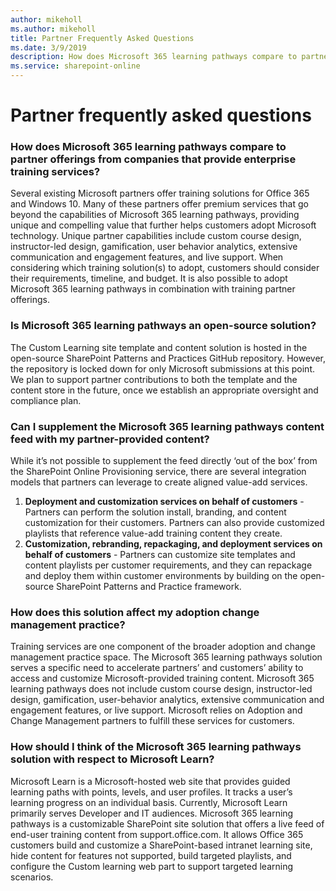 ```yaml
---
author: mikeholl
ms.author: mikeholl
title: Partner Frequently Asked Questions
ms.date: 3/9/2019
description: How does Microsoft 365 learning pathways compare to partner offerings from companies that provide enterprise training services?
ms.service: sharepoint-online
---
```


# Partner frequently asked questions

### How does Microsoft 365 learning pathways compare to partner offerings from companies that provide enterprise training services?
Several existing Microsoft partners offer training solutions for Office 365 and Windows 10. Many of these partners offer premium services that go beyond the capabilities of Microsoft 365 learning pathways, providing unique and compelling value that further helps customers adopt Microsoft technology. Unique partner capabilities include custom course design, instructor-led design, gamification, user behavior analytics, extensive communication and engagement features, and live support. When considering which training solution(s) to adopt, customers should consider their requirements, timeline, and budget. It is also possible to adopt Microsoft 365 learning pathways in combination with training partner offerings.
 
### Is Microsoft 365 learning pathways an open-source solution?
The Custom Learning site template and content solution is hosted in the open-source SharePoint Patterns and Practices GitHub repository. However, the repository is locked down for only Microsoft submissions at this point. We plan to support partner contributions to both the template and the content store in the future, once we establish an appropriate oversight and compliance plan.  

### Can I supplement the Microsoft 365 learning pathways content feed with my partner-provided content? 
While it’s not possible to supplement the feed directly ‘out of the box’ from the SharePoint Online Provisioning service, there are several integration models that partners can leverage to create aligned value-add services.

1. **Deployment and customization services on behalf of customers** - Partners can perform the solution install, branding, and content customization for their customers. Partners can also provide customized playlists that reference value-add training content they create. 
2. **Customization, rebranding, repackaging, and deployment services on behalf of customers** - Partners can customize site templates and content playlists per customer requirements, and they can repackage and deploy them within customer environments by building on the open-source SharePoint Patterns and Practice framework. 

### How does this solution affect my adoption change management practice? 
Training services are one component of the broader adoption and change management practice space. The Microsoft 365 learning pathways solution serves a specific need to accelerate partners’ and customers’ ability to access and customize Microsoft-provided training content. Microsoft 365 learning pathways does not include custom course design, instructor-led design, gamification, user-behavior analytics, extensive communication and engagement features, or live support. Microsoft relies on Adoption and Change Management partners to fulfill these services for customers. 

### How should I think of the Microsoft 365 learning pathways solution with respect to Microsoft Learn?
Microsoft Learn is a Microsoft-hosted web site that provides guided learning paths with points, levels, and user profiles. It tracks a user’s learning progress on an individual basis. Currently, Microsoft Learn primarily serves Developer and IT audiences. 
Microsoft 365 learning pathways is a customizable SharePoint site solution that offers a live feed of end-user training content from support.office.com. It allows Office 365 customers build and customize a SharePoint-based intranet learning site, hide content for features not supported, build targeted playlists, and configure the Custom learning web part to support targeted learning scenarios.
